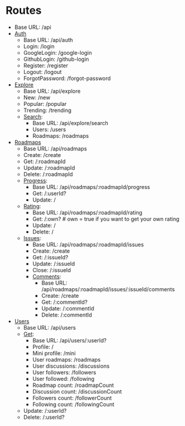# Routes

- Base URL: /api
- [Auth](auth/README.md)
    - Base URL: /api/auth
    - Login: /login
    - GoogleLogin: /google-login
    - GithubLogin: /github-login
    - Register: /register
    - Logout: /logout
    - ForgotPassword: /forgot-password
- [Explore](explore/README.md)
    - Base URL: /api/explore
    - New: /new
    - Popular: /popular
    - Trending: /trending
    - [Search](explore/search/README.md):
        - Base URL: /api/explore/search
        - Users: /users
        - Roadmaps: /roadmaps
- [Roadmaps](roadmaps/README.md)
    - Base URL: /api/roadmaps
    - Create: /create
    - Get: /:roadmapId
    - Update: /:roadmapId
    - Delete: /:roadmapId
    - [Progress](roadmaps/progress/README.md):
        - Base URL: /api/roadmaps/:roadmapId/progress
        - Get: /:userId?
        - Update: /
    - [Rating](roadmaps/rating/README.md):
        - Base URL: /api/roadmaps/:roadmapId/rating
        - Get: /:own? # own = true if you want to get your own rating
        - Update: /
        - Delete: /
    - [Issues](roadmaps/issues/README.md):
        - Base URL: /api/roadmaps/:roadmapId/issues
        - Create: /create
        - Get: /:issueId?
        - Update: /:issueId
        - Close: /:issueId
        - [Comments](roadmaps/issues/comments/README.md):
            - Base URL: /api/roadmaps/:roadmapId/issues/:issueId/comments
            - Create: /create
            - Get: /:commentId?
            - Update: /:commentId
            - Delete: /:commentId
- [Users](users/README.md)
    - Base URL: /api/users
    - [Get](users/get/README.md): 
      - Base URL: /api/users/:userId?
      - Profile: /
      - Mini profile: /mini
      - User roadmaps: /roadmaps
      - User discussions: /discussions
      - User followers: /followers
      - User followed: /following
      - Roadmap count: /roadmapCount
      - Discussion count: /discussionCount
      - Followers count: /followerCount
      - Following count: /followingCount
    - Update: /:userId?
    - Delete: /:userId?